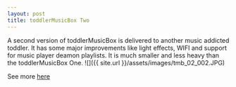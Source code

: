 ```yaml
---
layout: post
title: toddlerMusicBox Two
---
```


A second version of toddlerMusicBox is delivered to another music addicted toddler. It has some major improvements like light effects, WIFI and support for music player deamon playlists. It is much smaller and less heavy than the toddlerMusicBox One.
![]({{ site.url }}/assets/images/tmb_02_002.JPG)

See more [here](tmb_two)
